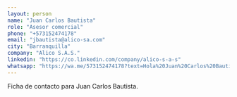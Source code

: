 ```yaml
---
layout: person
name: "Juan Carlos Bautista"
role: "Asesor comercial"
phone: "+573152474178"
email: "jbautista@alico-sa.com"
city: "Barranquilla"
company: "Alico S.A.S."
linkedin: "https://co.linkedin.com/company/alico-s-a-s"
whatsapp: "https://wa.me/573152474178?text=Hola%20Juan%20Carlos%20Bautista"
---
```


Ficha de contacto para Juan Carlos Bautista.

